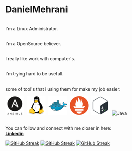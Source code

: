 # DanielMehrani

<br>I'm a Linux Administrator.

<br>I'm a OpenSource believer.

<br>I really like work with computer's.

<br>I'm trying hard to be usefull.

<br>some of tool's that i using them for make my job easier:
<br><div>
  <img src="https://github.com/devicons/devicon/blob/master/icons/ansible/ansible-original-wordmark.svg" title="Java" alt="Java" width="60" height="60"/>&nbsp;
  <img src="https://github.com/devicons/devicon/blob/master/icons/linux/linux-original.svg" title="Java" alt="Java" width="60" height="60"/>&nbsp;
  <img src="https://github.com/devicons/devicon/blob/master/icons/docker/docker-original.svg" title="Java" alt="Java" width="60" height="60"/>&nbsp;
  <img src="https://github.com/devicons/devicon/blob/master/icons/prometheus/prometheus-original.svg" title="Java" alt="Java" width="60" height="60"/>&nbsp;
  <img src="https://github.com/devicons/devicon/blob/master/icons/bash/bash-original.svg" title="Java" alt="Java" width="60" height="60"/>&nbsp;
  <img src="https://upload.wikimedia.org/wikipedia/commons/6/6f/Zabbix_logo.svg" title="Java" alt="Java" width="60" height="60"/>&nbsp;
</div>

<br>You can follow and connect with me closer in here:
<br>**[Linkedin](https://www.linkedin.com/in/daniel-mehrani)**

[![GitHub Streak](https://github-readme-stats.vercel.app/api?username=dubuntu13&show_icons=true&include_all_commits=true&theme=buefy&hide_border=true)](https://git.io/streak-stats)
[![GitHub Streak](https://github-readme-stats.vercel.app/api/top-langs/?username=dubuntu13&layout=compact&theme=buefy&hide_border=true)](https://git.io/streak-stats)
[![GitHub Streak](http://github-readme-streak-stats.herokuapp.com?user=dubuntu13)](https://git.io/streak-stats)

